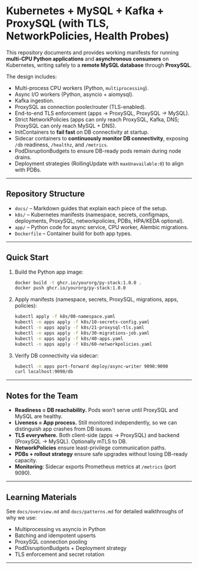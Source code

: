 
# Kubernetes + MySQL + Kafka + ProxySQL (with TLS, NetworkPolicies, Health Probes)

This repository documents and provides working manifests for running **multi-CPU Python applications** and **asynchronous consumers** on Kubernetes, writing safely to a **remote MySQL database** through **ProxySQL**.

The design includes:
- Multi-process CPU workers (Python, `multiprocessing`).
- Async I/O workers (Python, asyncio + aiomysql).
- Kafka ingestion.
- ProxySQL as connection pooler/router (TLS-enabled).
- End-to-end TLS enforcement (apps → ProxySQL, ProxySQL → MySQL).
- Strict NetworkPolicies (apps can only reach ProxySQL, Kafka, DNS; ProxySQL can only reach MySQL + DNS).
- InitContainers to **fail fast** on DB connectivity at startup.
- Sidecar containers to **continuously monitor DB connectivity**, exposing `/db` readiness, `/healthz`, and `/metrics`.
- PodDisruptionBudgets to ensure DB-ready pods remain during node drains.
- Deployment strategies (RollingUpdate with `maxUnavailable:0`) to align with PDBs.

---

## Repository Structure

- `docs/` – Markdown guides that explain each piece of the setup.
- `k8s/` – Kubernetes manifests (namespace, secrets, configmaps, deployments, ProxySQL, networkpolicies, PDBs, HPA/KEDA optional).
- `app/` – Python code for async service, CPU worker, Alembic migrations.
- `Dockerfile` – Container build for both app types.

---

## Quick Start

1. Build the Python app image:
   ```bash
   docker build -t ghcr.io/yourorg/py-stack:1.0.0 .
   docker push ghcr.io/yourorg/py-stack:1.0.0
   ```

2. Apply manifests (namespace, secrets, ProxySQL, migrations, apps, policies):
   ```bash
   kubectl apply -f k8s/00-namespace.yaml
   kubectl -n apps apply -f k8s/10-secrets-config.yaml
   kubectl -n apps apply -f k8s/21-proxysql-tls.yaml
   kubectl -n apps apply -f k8s/30-migrations-job.yaml
   kubectl -n apps apply -f k8s/40-apps.yaml
   kubectl -n apps apply -f k8s/60-networkpolicies.yaml
   ```

3. Verify DB connectivity via sidecar:
   ```bash
   kubectl -n apps port-forward deploy/async-writer 9090:9090
   curl localhost:9090/db
   ```

---

## Notes for the Team

- **Readiness = DB reachability.** Pods won’t serve until ProxySQL and MySQL are healthy.
- **Liveness = App process.** Still monitored independently, so we can distinguish app crashes from DB issues.
- **TLS everywhere.** Both client-side (apps → ProxySQL) and backend (ProxySQL → MySQL). Optionally mTLS to DB.
- **NetworkPolicies** ensure least-privilege communication paths.
- **PDBs + rollout strategy** ensure safe upgrades without losing DB-ready capacity.
- **Monitoring**: Sidecar exports Prometheus metrics at `/metrics` (port 9090).

---

## Learning Materials

See `docs/overview.md` and `docs/patterns.md` for detailed walkthroughs of why we use:
- Multiprocessing vs asyncio in Python
- Batching and idempotent upserts
- ProxySQL connection pooling
- PodDisruptionBudgets + Deployment strategy
- TLS enforcement and secret rotation

---

